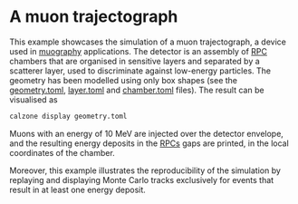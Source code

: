 # A muon trajectograph

This example showcases the simulation of a muon trajectograph, a device used in
[muography][MUOGRAPHY] applications. The detector is an assembly of [RPC][RPC]
chambers that are organised in sensitive layers and separated by a scatterer
layer, used to discriminate against low-energy particles. The geometry has been
modelled using only box shapes (see the [geometry.toml](geometry.toml),
[layer.toml](layer.toml) and [chamber.toml](chamber.toml) files). The result can
be visualised as

```bash
calzone display geometry.toml
```

Muons with an energy of 10 MeV are injected over the detector envelope, and the
resulting energy deposits in the [RPCs][RPC] gaps are printed, in the local
coordinates of the chamber.

Moreover, this example illustrates the reproducibility of the simulation by
replaying and displaying Monte Carlo tracks exclusively for events that result
in at least one energy deposit.


[MUOGRAPHY]: https://en.wikipedia.org/wiki/Muon_tomography
[RPC]: https://en.wikipedia.org/wiki/Resistive_plate_chamber
